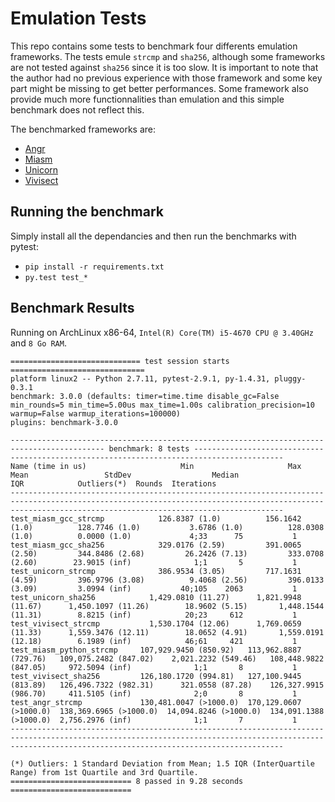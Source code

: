 # Emulation Tests
This repo contains some tests to benchmark four differents emulation frameworks. The tests emule `strcmp` and `sha256`, although some frameworks are not tested against `sha256` since it is too slow. It is important to note that the author had no previous experience with those framework and some key part might be missing to get better performances. Some framework also provide much more functionnalities than emulation and this simple benchmark does not reflect this.

The benchmarked frameworks are:
 * [Angr](http://angr.io/)
 * [Miasm](https://github.com/cea-sec/miasm)
 * [Unicorn](http://www.unicorn-engine.org/)
 * [Vivisect](https://github.com/vivisect/vivisect)

## Running the benchmark
Simply install all the dependancies and then run the benchmarks with pytest:

 * `pip install -r requirements.txt`
 * `py.test test_*`

## Benchmark Results
Running on ArchLinux x86-64, `Intel(R) Core(TM) i5-4670 CPU @ 3.40GHz` and `8 Go RAM`.

```
============================= test session starts ==============================
platform linux2 -- Python 2.7.11, pytest-2.9.1, py-1.4.31, pluggy-0.3.1
benchmark: 3.0.0 (defaults: timer=time.time disable_gc=False min_rounds=5 min_time=5.00us max_time=1.00s calibration_precision=10 warmup=False warmup_iterations=100000)
plugins: benchmark-3.0.0

------------------------------------------------------------------------------------------- benchmark: 8 tests ------------------------------------------------------------------------------------------
Name (time in us)                     Min                     Max                    Mean                 StdDev                  Median                   IQR            Outliers(*)  Rounds  Iterations
---------------------------------------------------------------------------------------------------------------------------------------------------------------------------------------------------------
test_miasm_gcc_strcmp            126.8387 (1.0)          156.1642 (1.0)          128.7746 (1.0)           3.6786 (1.0)          128.0308 (1.0)          0.0000 (1.0)             4;33      75           1
test_miasm_gcc_sha256            329.0176 (2.59)         391.0065 (2.50)         344.8486 (2.68)         26.2426 (7.13)         333.0708 (2.60)        23.9015 (inf)              1;1       5           1
test_unicorn_strcmp              386.9534 (3.05)         717.1631 (4.59)         396.9796 (3.08)          9.4068 (2.56)         396.0133 (3.09)         3.0994 (inf)           40;105    2063           1
test_unicorn_sha256            1,429.0810 (11.27)      1,821.9948 (11.67)      1,450.1097 (11.26)        18.9602 (5.15)       1,448.1544 (11.31)        8.8215 (inf)            20;23     612           1
test_vivisect_strcmp           1,530.1704 (12.06)      1,769.0659 (11.33)      1,559.3476 (12.11)        18.0652 (4.91)       1,559.0191 (12.18)        6.1989 (inf)            46;61     421           1
test_miasm_python_strcmp     107,929.9450 (850.92)   113,962.8887 (729.76)   109,075.2482 (847.02)    2,021.2232 (549.46)   108,448.9822 (847.05)     972.5094 (inf)              1;1       8           1
test_vivisect_sha256         126,180.1720 (994.81)   127,100.9445 (813.89)   126,496.7322 (982.31)      321.0558 (87.28)    126,327.9915 (986.70)     411.5105 (inf)              2;0       8           1
test_angr_strcmp             130,481.0047 (>1000.0)  170,129.0607 (>1000.0)  138,369.6965 (>1000.0)  14,094.8246 (>1000.0)  134,091.1388 (>1000.0)  2,756.2976 (inf)              1;1       7           1
---------------------------------------------------------------------------------------------------------------------------------------------------------------------------------------------------------

(*) Outliers: 1 Standard Deviation from Mean; 1.5 IQR (InterQuartile Range) from 1st Quartile and 3rd Quartile.
=========================== 8 passed in 9.28 seconds ===========================
```
